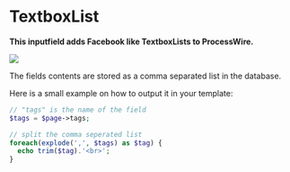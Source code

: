 TextboxList
===========

**This inputfield adds Facebook like TextboxLists to ProcessWire.**

![](https://processwire.com/talk/uploads/monthly_01_2012/post-5023-132614281893.png)

The fields contents are stored as a comma separated list in the database. 

Here is a small example on how to output it in your template:

```php
// "tags" is the name of the field
$tags = $page->tags;

// split the comma seperated list
foreach(explode(',', $tags) as $tag) {
  echo trim($tag).'<br>';
}

```
